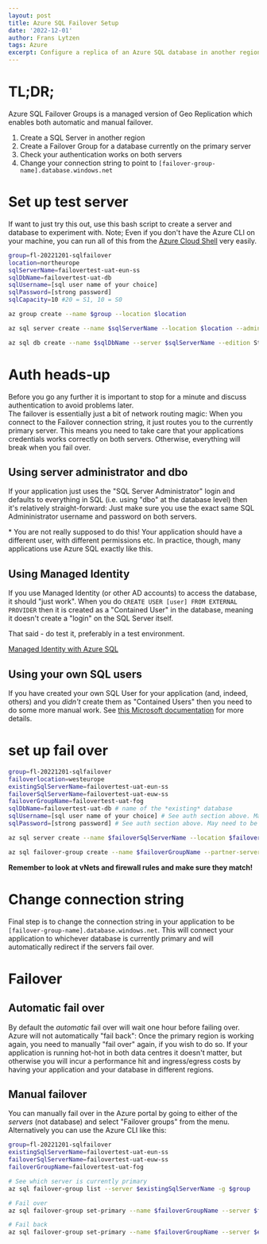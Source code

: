 ```yaml
---
layout: post
title: Azure SQL Failover Setup
date: '2022-12-01'
author: Frans Lytzen
tags: Azure
excerpt: Configure a replica of an Azure SQL database in another region to protect you from failures.
---
```


# TL;DR;
Azure SQL Failover Groups is a managed version of Geo Replication which enables both automatic and manual failover.
1. Create a SQL Server in another region
2. Create a Failover Group for a database currently on the primary server
3. Check your authentication works on both servers
4. Change your connection string to point to `[failover-group-name].database.windows.net`

# Set up test server
If want to just try this out, use this bash script to create a server and database to experiment with.
Note; Even if you don't have the Azure CLI on your machine, you can run all of this from the [Azure Cloud Shell](https://learn.microsoft.com/en-us/azure/cloud-shell/overview) very easily.

```bash
group=fl-20221201-sqlfailover
location=northeurope
sqlServerName=failovertest-uat-eun-ss
sqlDbName=failovertest-uat-db
sqlUsername=[sql user name of your choice]
sqlPassword=[strong password]
sqlCapacity=10 #20 = S1, 10 = S0

az group create --name $group --location $location

az sql server create --name $sqlServerName --location $location --admin-user $sqlUsername --admin-password $sqlPassword -g $group

az sql db create --name $sqlDbName --server $sqlServerName --edition Standard --capacity $sqlCapacity -g $group
```

# Auth heads-up
Before you go any further it is important to stop for a minute and discuss authentication to avoid problems later.  
The failover is essentially just a bit of network routing magic: When you connect to the Failover connection string, it just routes you to the currently primary server. This means you need to take care that your applications credentials works correctly on both servers. Otherwise, everything will break when you fail over.

## Using server administrator and dbo
If your application just uses the "SQL Server Administrator" login and defaults to everything in SQL (i.e. using "dbo" at the database level) then it's relatively straight-forward: Just make sure you use the exact same SQL Admininistrator username and password on both servers.

\* You are not really supposed to do this! Your application should have a different user, with different permissions etc. In practice, though, many applications use Azure SQL exactly like this.

## Using Managed Identity
If you use Managed Identity (or other AD accounts) to access the database, it should "just work". When you do `CREATE USER [user] FROM EXTERNAL PROVIDER` then it is created as a "Contained User" in the database, meaning it doesn't create a "login" on the SQL Server itself.

That said - do test it, preferably in a test environment.

[Managed Identity with Azure SQL](https://learn.microsoft.com/en-us/azure/active-directory/managed-identities-azure-resources/tutorial-windows-vm-access-sql)

## Using your own SQL users
If you have created your own SQL User for your application (and, indeed, others) and you *didn't* create them as "Contained Users" then you need to do some more manual work. See [this Microsoft documentation](https://learn.microsoft.com/en-us/azure/azure-sql/database/active-geo-replication-security-configure?view=azuresql) for more details.

# set up fail over

```bash
group=fl-20221201-sqlfailover
failoverlocation=westeurope
existingSqlServerName=failovertest-uat-eun-ss
failoverSqlServerName=failovertest-uat-euw-ss
failoverGroupName=failovertest-uat-fog
sqlDbName=failovertest-uat-db # name of the *existing* database
sqlUsername=[sql user name of your choice] # See auth section above. May need to be the same as the primary
sqlPassword=[strong password] # See auth section above. May need to be the same as the primary

az sql server create --name $failoverSqlServerName --location $failoverlocation --admin-user $sqlUsername --admin-password $sqlPassword -g $group

az sql failover-group create --name $failoverGroupName --partner-server $failoverSqlServerName --server $existingSqlServerName --add-db $sqlDbName --failover-policy Automatic -g $group
```

**Remember to look at vNets and firewall rules and make sure they match!**

# Change connection string
Final step is to change the connection string in your application to be `[failover-group-name].database.windows.net`. This will connect your application to whichever database is currently primary and will automatically redirect if the servers fail over.

# Failover

## Automatic fail over
By default the *automatic* fail over will wait one hour before failing over.  
Azure will not automatically "fail back": Once the primary region is working again, you need to manually "fail over" again, if you wish to do so. If your application is running hot-hot in both data centres it doesn't matter, but otherwise you will incur a performance hit and ingress/egress costs by having your application and your database in different regions.

## Manual failover
You can manually fail over in the Azure portal by going to either of the *servers* (not database) and select "Failover groups" from the menu.  
Alternatively you can use the Azure CLI like this:

```bash
group=fl-20221201-sqlfailover
existingSqlServerName=failovertest-uat-eun-ss
failoverSqlServerName=failovertest-uat-euw-ss
failoverGroupName=failovertest-uat-fog

# See which server is currently primary
az sql failover-group list --server $existingSqlServerName -g $group

# Fail over
az sql failover-group set-primary --name $failoverGroupName --server $failoverSqlServerName -g $group

# Fail back
az sql failover-group set-primary --name $failoverGroupName --server $existingSqlServerName -g $group
```
